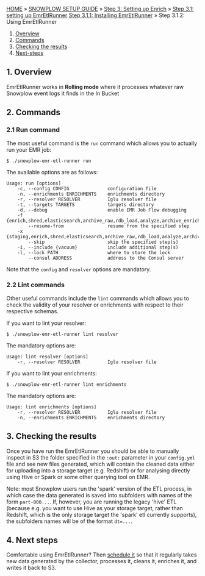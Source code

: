 <a name="top" />

[HOME](Home) » [SNOWPLOW SETUP GUIDE](Setting-up-Snowplow) » [Step 3: Setting up Enrich](Setting-up-enrich) » [Step 3.1: setting up EmrEtlRunner](Setting-up-EmrEtlRunner) [Step 3.1.1: Installing EmrEtlRunner](1-Installing-EmrEtlRunner) » Step 3.1.2: Using EmrEtlRunner

1. [Overview](#usage-overview)
2. [Commands](#commands)
3. [Checking the results](#checking)
4. [Next-steps](#next-steps)

<a name="usage-overview"/>

## 1. Overview

EmrEtlRunner works in **Rolling mode** where it processes whatever raw Snowplow event logs it finds
in the In Bucket

<a name="commands"/>

## 2. Commands

### 2.1 Run command

The most useful command is the `run` command which allows you to actually run your EMR job:

    $ ./snowplow-emr-etl-runner run

The available options are as follows:

    Usage: run [options]
        -c, --config CONFIG              configuration file
        -n, --enrichments ENRICHMENTS    enrichments directory
        -r, --resolver RESOLVER          Iglu resolver file
        -t, --targets TARGETS            targets directory
        -d, --debug                      enable EMR Job Flow debugging
        -f {enrich,shred,elasticsearch,archive_raw,rdb_load,analyze,archive_enriched},
            --resume-from                resume from the specified step
        -x {staging,enrich,shred,elasticsearch,archive_raw,rdb_load,analyze,archive_enriched},
            --skip                       skip the specified step(s)
        -i, --include {vacuum}           include additional step(s)
        -l, --lock PATH                  where to store the lock
            --consul ADDRESS             address to the Consul server

Note that the `config` and `resolver` options are mandatory.

### 2.2 Lint commands

Other useful commands include the `lint` commands which allows you to check the validity of your
resolver or enrichments with respect to their respective schemas.

If you want to lint your resolver:

    $ ./snowplow-emr-etl-runner lint resolver

The mandatory options are:

    Usage: lint resolver [options]
        -r, --resolver RESOLVER          Iglu resolver file

If you want to lint your enrichments:

    $ ./snowplow-emr-etl-runner lint enrichments

The mandatory options are:

    Usage: lint enrichments [options]
        -r, --resolver RESOLVER          Iglu resolver file
        -n, --enrichments ENRICHMENTS    enrichments directory


<a name="running"/>

<a name="checking"/>

## 3. Checking the results

Once you have run the EmrEtlRunner you should be able to manually inspect in S3 the folder specified in the `:out:` parameter in your `config.yml` file and see new files generated, which will contain the cleaned data either for uploading into a storage target (e.g. Redshift) or for analysing directly using Hive or Spark or some other querying tool on EMR.

Note: most Snowplow users run the 'spark' version of the ETL process, in which case the data generated is saved into subfolders with names of the form `part-000...`. If, however,  you are running the legacy 'hive' ETL (because e.g. you want to use Hive as your storage target, rather than Redshift, which is the only storage target the 'spark' etl currently supports), the subfolders names will be of the format `dt=...`.

## 4. Next steps

Comfortable using EmrEtlRunner? Then [schedule it][schedule] so that it regularly takes new data generated by the collector, processes it, cleans it, enriches it, and writes it back to S3.

[schedule]: 3-Scheduling-EmrEtlRunner

